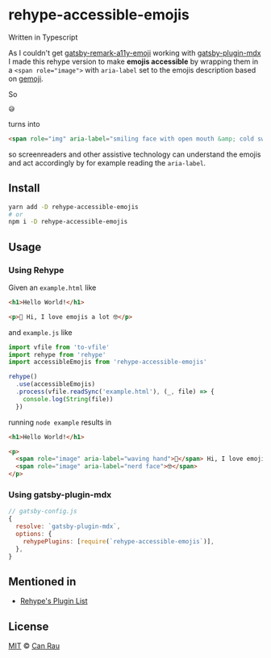 # rehype-accessible-emojis

Written in Typescript

As I couldn't get [gatsby-remark-a11y-emoji](https://github.com/florianeckerstorfer/gatsby-remark-a11y-emoji) working with [gatsby-plugin-mdx](https://github.com/gatsbyjs/gatsby/tree/master/packages/gatsby-plugin-mdx#readme) I made this rehype version to make **emojis accessible** by wrapping them in a `<span role="image">` with `aria-label` set to the emojis description based on [gemoji](https://github.com/github/gemoji/).

So

```
😅
```

turns into

```html
<span role="img" aria-label="smiling face with open mouth &amp; cold sweat">😅</span>
```

so screenreaders and other assistive technology can understand the emojis and act accordingly by for example reading the `aria-label`.

## Install

```bash
yarn add -D rehype-accessible-emojis
# or
npm i -D rehype-accessible-emojis
```

## Usage

### Using Rehype

Given an `example.html` like

```html
<h1>Hello World!</h1>

<p>👋 Hi, I love emojis a lot 🤓</p>
```

and `example.js` like

```js
import vfile from 'to-vfile'
import rehype from 'rehype'
import accessibleEmojis from 'rehype-accessible-emojis'

rehype()
  .use(accessibleEmojis)
  .process(vfile.readSync('example.html'), (_, file) => {
    console.log(String(file))
  })
```

running `node example` results in

```html
<h1>Hello World!</h1>

<p>
  <span role="image" aria-label="waving hand">👋</span> Hi, I love emojis a lot
  <span role="image" aria-label="nerd face">🤓</span>
</p>
```

### Using gatsby-plugin-mdx

```js
// gatsby-config.js
{
  resolve: `gatsby-plugin-mdx`,
  options: {
    rehypePlugins: [require(`rehype-accessible-emojis`)],
  },
}
```

## Mentioned in

- [Rehype's Plugin List](https://github.com/rehypejs/rehype/blob/master/doc/plugins.md)

## License

[MIT](/license) © [Can Rau](https://www.canrau.com)
